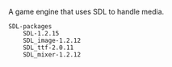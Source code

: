 A game engine that uses SDL to handle media.

```
SDL-packages
	SDL-1.2.15
	SDL_image-1.2.12
	SDL_ttf-2.0.11
	SDL_mixer-1.2.12
```